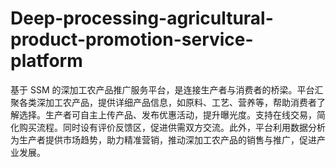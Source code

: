 # Deep-processing-agricultural-product-promotion-service-platform
基于 SSM 的深加工农产品推广服务平台，是连接生产者与消费者的桥梁。平台汇聚各类深加工农产品，提供详细产品信息，如原料、工艺、营养等，帮助消费者了解选择。生产者可自主上传产品、发布优惠活动，提升曝光度。支持在线交易，简化购买流程。同时设有评价反馈区，促进供需双方交流。此外，平台利用数据分析为生产者提供市场趋势，助力精准营销，推动深加工农产品的销售与推广，促进产业发展。 
